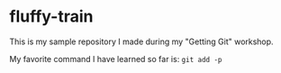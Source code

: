 # fluffy-train
This is my sample repository I made during my "Getting Git" workshop.

My favorite command I have learned so far is: `git add -p`
